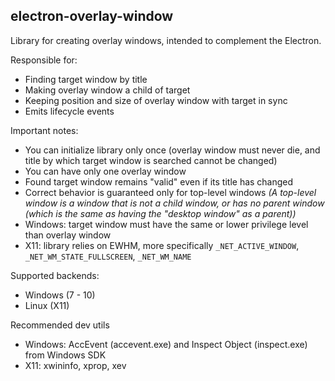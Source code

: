 ## electron-overlay-window

Library for creating overlay windows, intended to complement the Electron.

Responsible for:
  - Finding target window by title
  - Making overlay window a child of target
  - Keeping position and size of overlay window with target in sync
  - Emits lifecycle events

Important notes:
  - You can initialize library only once (overlay window must never die, and title by which target window is searched cannot be changed)
  - You can have only one overlay window
  - Found target window remains "valid" even if its title has changed
  - Correct behavior is guaranteed only for top-level windows *(A top-level window is a window that is not a child window, or has no parent window (which is the same as having the "desktop window" as a parent))*
  - Windows: target window must have the same or lower privilege level than overlay window
  - X11: library relies on EWHM, more specifically `_NET_ACTIVE_WINDOW`, `_NET_WM_STATE_FULLSCREEN`, `_NET_WM_NAME`

Supported backends:
  - Windows (7 - 10)
  - Linux (X11)

Recommended dev utils
- Windows: AccEvent (accevent.exe) and Inspect Object (inspect.exe) from Windows SDK
- X11: xwininfo, xprop, xev
